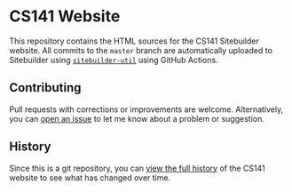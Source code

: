 # CS141 Website

This repository contains the HTML sources for the CS141 Sitebuilder website. All commits to the `master` branch are automatically uploaded to Sitebuilder using [`sitebuilder-util`](https://github.com/mbg/sitebuilder-util) using GitHub Actions.

## Contributing 

Pull requests with corrections or improvements are welcome. Alternatively, you can [open an issue](https://github.com/fpclass/website/issues/new) to let me know about a problem or suggestion.

## History

Since this is a git repository, you can [view the full history](https://github.com/fpclass/website/commits/master) of the CS141 website to see what has changed over time.
